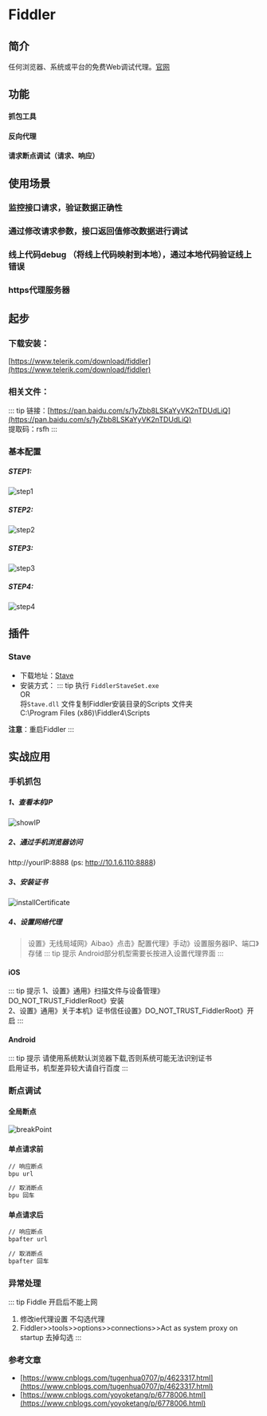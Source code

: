 # Fiddler

## 简介
任何浏览器、系统或平台的免费Web调试代理。[官网](https://www.telerik.com/fiddler)

## 功能
#### 抓包工具
#### 反向代理
#### 请求断点调试（请求、响应）

## 使用场景
### 监控接口请求，验证数据正确性
### 通过修改请求参数，接口返回值修改数据进行调试
### 线上代码debug （将线上代码映射到本地），通过本地代码验证线上错误
### https代理服务器

## 起步
### 下载安装：
[https://www.telerik.com/download/fiddler](https://www.telerik.com/download/fiddler)
### 相关文件：
::: tip
链接：[https://pan.baidu.com/s/1yZbb8LSKaYyVK2nTDUdLiQ](https://pan.baidu.com/s/1yZbb8LSKaYyVK2nTDUdLiQ)<br>
提取码：rsfh
:::
### 基本配置
##### STEP1:
![step1](./assets/img/fiddler/step1.png)
##### STEP2:
![step2](./assets/img/fiddler/step2.png)
##### STEP3:
![step3](./assets/img/fiddler/step3.png)
##### STEP4:
![step4](./assets/img/fiddler/step4.png)

## 插件
### Stave
- 下载地址：[Stave](https://code.google.com/archive/p/stave/)
- 安装方式：
::: tip
执行 `FiddlerStaveSet.exe`<br>
OR<br>
将`Stave.dll` 文件复制Fiddler安装目录的Scripts 文件夹<br>
C:\Program Files (x86)\Fiddler4\Scripts<br>

**注意**：重启Fiddler
:::
## 实战应用
### 手机抓包
##### 1、查看本机IP
![showIP](./assets/img/fiddler/showIP.png)

##### 2、通过手机浏览器访问  
  http://yourIP:8888 (ps: http://10.1.6.110:8888)

##### 3、安装证书  
![installCertificate](./assets/img/fiddler/installCertificate.png)

##### 4、设置网络代理
> 设置》无线局域网》Aibao》点击》配置代理》手动》设置服务器IP、端口》存储
::: tip 提示
Android部分机型需要长按进入设置代理界面
:::

#### iOS
::: tip 提示
1、设置》通用》扫描文件与设备管理》DO_NOT_TRUST_FiddlerRoot》安装  
2、设置》通用》关于本机》证书信任设置》DO_NOT_TRUST_FiddlerRoot》开启
:::

#### Android
::: tip 提示
请使用系统默认浏览器下载,否则系统可能无法识别证书<br>
启用证书，机型差异较大请自行百度
:::

### 断点调试
#### 全局断点
![breakPoint](./assets/img/fiddler/breakPoint.png)
#### 单点请求前
```bash
// 响应断点
bpu url

// 取消断点
bpu 回车
```
#### 单点请求后
```bash
// 响应断点
bpafter url

// 取消断点
bpafter 回车
```

### 异常处理
::: tip Fiddle 开启后不能上网
1. 修改ie代理设置 不勾选代理
2. Fiddler>>tools>>options>>connections>>Act as system proxy on startup 去掉勾选
:::

### 参考文章
- [https://www.cnblogs.com/tugenhua0707/p/4623317.html](https://www.cnblogs.com/tugenhua0707/p/4623317.html)
- [https://www.cnblogs.com/yoyoketang/p/6778006.html](https://www.cnblogs.com/yoyoketang/p/6778006.html)
